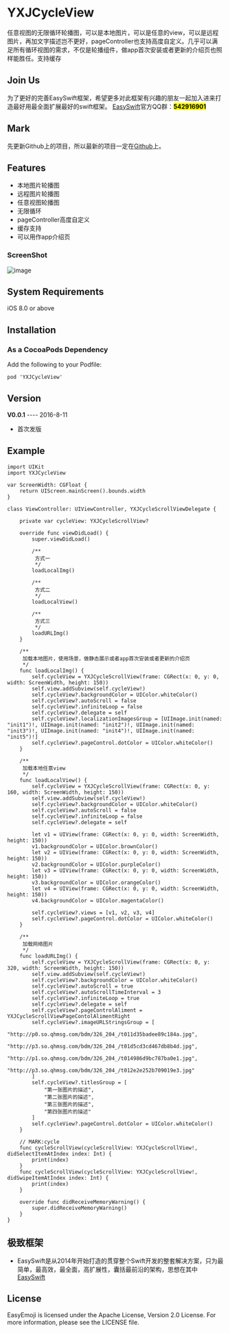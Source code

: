 # YXJCycleView
任意视图的无限循环轮播图，可以是本地图片，可以是任意的view，可以是远程图片，再加文字描述岂不更好，pageController也支持高度自定义。几乎可以满足所有循环视图的需求，不仅是轮播组件，做app首次安装或者更新的介绍页也照样能胜任。支持缓存



## Join Us 
为了更好的完善EasySwift框架，希望更多对此框架有兴趣的朋友一起加入进来打造最好用最全面扩展最好的swift框架。
[EasySwift](https://github.com/stubbornnessness/EasySwift)官方QQ群：<mark>**542916901**</mark>

## Mark
先更新Github上的项目，所以最新的项目一定在[Github](https://github.com/stubbornnessness)上。

## Features
* 本地图片轮播图
* 远程图片轮播图
* 任意视图轮播图
* 无限循环
* pageController高度自定义
* 缓存支持
* 可以用作app介绍页

### ScreenShot
![image](http://120.27.93.73/files/myPublicProject/YXJCycleView1.gif)

## System Requirements
iOS 8.0 or above

## Installation
### As a CocoaPods Dependency
Add the following to your Podfile:

	pod 'YXJCycleView'
	
## Version
**V0.0.1** ---- 2016-8-11

* 首次发版
	
## Example
	import UIKit
	import YXJCycleView
	
	var ScreenWidth: CGFloat {
	    return UIScreen.mainScreen().bounds.width
	}
	
	class ViewController: UIViewController, YXJCycleScrollViewDelegate {
	
	    private var cycleView: YXJCycleScrollView?
	
	    override func viewDidLoad() {
	        super.viewDidLoad()
	
	        /**
	         方式一
	         */
	        loadLocalImg()
	
	        /**
	         方式二
	         */
	        loadLocalView()
	
	        /**
	         方式三
	         */
	        loadURLImg()
	    }
	
	    /**
	     加载本地图片，使用场景，做静态展示或者app首次安装或者更新的介绍页
	     */
	    func loadLocalImg() {
	        self.cycleView = YXJCycleScrollView(frame: CGRect(x: 0, y: 0, width: ScreenWidth, height: 150))
	        self.view.addSubview(self.cycleView!)
	        self.cycleView?.backgroundColor = UIColor.whiteColor()
	        self.cycleView?.autoScroll = false
	        self.cycleView?.infiniteLoop = false
	        self.cycleView?.delegate = self
	        self.cycleView?.localizationImagesGroup = [UIImage.init(named: "init1")!, UIImage.init(named: "init2")!, UIImage.init(named: "init3")!, UIImage.init(named: "init4")!, UIImage.init(named: "init5")!]
	        self.cycleView?.pageControl.dotColor = UIColor.whiteColor()
	    }
	
	    /**
	     加载本地任意view
	     */
	    func loadLocalView() {
	        self.cycleView = YXJCycleScrollView(frame: CGRect(x: 0, y: 160, width: ScreenWidth, height: 150))
	        self.view.addSubview(self.cycleView!)
	        self.cycleView?.backgroundColor = UIColor.whiteColor()
	        self.cycleView?.autoScroll = false
	        self.cycleView?.infiniteLoop = false
	        self.cycleView?.delegate = self
	
	        let v1 = UIView(frame: CGRect(x: 0, y: 0, width: ScreenWidth, height: 150))
	        v1.backgroundColor = UIColor.brownColor()
	        let v2 = UIView(frame: CGRect(x: 0, y: 0, width: ScreenWidth, height: 150))
	        v2.backgroundColor = UIColor.purpleColor()
	        let v3 = UIView(frame: CGRect(x: 0, y: 0, width: ScreenWidth, height: 150))
	        v3.backgroundColor = UIColor.orangeColor()
	        let v4 = UIView(frame: CGRect(x: 0, y: 0, width: ScreenWidth, height: 150))
	        v4.backgroundColor = UIColor.magentaColor()
	
	        self.cycleView?.views = [v1, v2, v3, v4]
	        self.cycleView?.pageControl.dotColor = UIColor.whiteColor()
	    }
	
	    /**
	     加载网络图片
	     */
	    func loadURLImg() {
	        self.cycleView = YXJCycleScrollView(frame: CGRect(x: 0, y: 320, width: ScreenWidth, height: 150))
	        self.view.addSubview(self.cycleView!)
	        self.cycleView?.backgroundColor = UIColor.whiteColor()
	        self.cycleView?.autoScroll = true
	        self.cycleView?.autoScrollTimeInterval = 3
	        self.cycleView?.infiniteLoop = true
	        self.cycleView?.delegate = self
	        self.cycleView?.pageControlAliment = YXJCycleScrollViewPageContolAlimentRight
	        self.cycleView?.imageURLStringsGroup = [
	            "http://p0.so.qhmsg.com/bdm/326_204_/t011d35badee89c184a.jpg",
	            "http://p3.so.qhmsg.com/bdm/326_204_/t01d5cd3cd467db8b4d.jpg",
	            "http://p1.so.qhmsg.com/bdm/326_204_/t014986d9bc787ba0e1.jpg",
	            "http://p3.so.qhmsg.com/bdm/326_204_/t012e2e252b709019e3.jpg"
	        ]
	        self.cycleView?.titlesGroup = [
	            "第一张图片的描述",
	            "第二张图片的描述",
	            "第三张图片的描述",
	            "第四张图片的描述"
	        ]
	        self.cycleView?.pageControl.dotColor = UIColor.whiteColor()
	    }
	
	    // MARK:cycle
	    func cycleScrollView(cycleScrollView: YXJCycleScrollView!, didSelectItemAtIndex index: Int) {
	        print(index)
	    }
	    func cycleScrollView(cycleScrollView: YXJCycleScrollView!, didSwipeItemAtIndex index: Int) {
	        print(index)
	    }
	
	    override func didReceiveMemoryWarning() {
	        super.didReceiveMemoryWarning()
	    }
	}


    
## 极致框架
* EasySwift是从2014年开始打造的贯穿整个Swift开发的整套解决方案，只为最简单，最高效，最全面，高扩展性，囊括最前沿的架构，思想在其中[EasySwift](https://github.com/stubbornnessness/EasySwift)

## License
EasyEmoji is licensed under the Apache License, Version 2.0 License. For more information, please see the LICENSE file.
